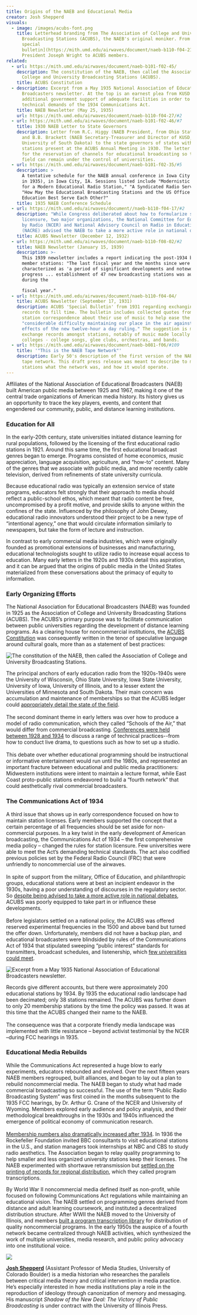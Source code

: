```yaml
---
title: Origins of the NAEB and Educational Media
creator: Josh Shepperd
visuals:
  - image: /images/acubs-font.png
    title: Letterhead branding from The Association of College and University
      Broadcasting Stations (ACUBS), the NAEB's original moniker. From a [1933
      special
      bulletin](https://mith.umd.edu/airwaves/document/naeb-b110-f04-21/) from
      President Joseph Wright to ACUBS members.
related:
  - url: https://mith.umd.edu/airwaves/document/naeb-b101-f02-45/
    description: The constitution of the NAEB, then called the Association of
      College and University Broadcasting Stations (ACUBS).
    title: ACUBS Constitution
  - description: Excerpt from a May 1935 National Association of Educational
      Broadcasters newsletter. At the top is an earnest plea from KUSD for
      additional government support of adequate facilities in order to meet the
      technical demands of the 1934 Communications Act.
    title: NAEB Newsletter (May 25, 1935)
    url: https://mith.umd.edu/airwaves/document/naeb-b110-f04-27/#2
  - url: https://mith.umd.edu/airwaves/document/naeb-b101-f02-46/#7
    title: 1930 NAEB Letter to State Governors
    description: Letter from R.C. Higgy (NAEB President, from Ohio State University)
      and B.B. Brackett (NAEB Secretary-Treasurer and Director of KUSD,
      University of South Dakota) to the state governors of states with radio
      stations present at the ACUBS Annual Meeting in 1930. The letter lobbies
      for the reservation of channels for educational broadcasting so that the
      field can remain under the control of universities.
  - url: https://mith.umd.edu/airwaves/document/naeb-b101-f02-35/#5
    description: >
      A tentative schedule for the NAEB annual conference in Iowa City (likely
      in 1935), in Iowa City, IA. Sessions listed include "Modernistic Equipment
      for a Modern Educational Radio Station," "A Syndicated Radio Service," and
      "How May the Educational Broadcasting Stations and the US Office of
      Education Best Serve Each Other?"
    title: 1935 NAEB Conference Schedule
  - url: https://mith.umd.edu/airwaves/document//naeb-b110-f04-17/#2
    description: "While Congress deliberated about how to formularize standards for
      licensure, two major organizations, the National Committee for Education
      by Radio (NCER) and National Advisory Council on Radio in Education
      (NACRE) advised the NAEB to take a more active role in national debates. "
    title: ACUBS Newsletter (December 12, 1932)
  - url: https://mith.umd.edu/airwaves/document/naeb-b110-f08-02/#2
    title: NAEB Newsletter (January 15, 1939)
    description: >-
      This 1939 newsletter includes a report indicating the post-1934 boom in
      member stations: "The last fiscal year and the months since were
      characterized as 'a period of significant developments and noteworthy
      progress ... establishment of 47 new broadcasting stations was authorized
      during the 

      fiscal year."
  - url: https://mith.umd.edu/airwaves/document/naeb-b110-f04-04/
    title: ACUBS Newsletter (September 17, 1931)
    description: ACUBS 'Special Bulletin' from 1931 regarding exchanging music
      records to fill time. The bulletin includes collected quotes from member
      station correspondence about their use of music to help ease the
      "considerable difficulty maintaining our place in the air against the
      effects of the new twelve-hour a day ruling." The suggestion is made to
      exchange records amongst stations, notably of music made locally at the
      colleges - college songs, glee clubs, orchestras, and bands.
  - url: https://mith.umd.edu/airwaves/document/naeb-b081-f06/#109
    title: '"This is the NAEB Tape Network"'
    description: Early 50's description of the first version of the NAEB's 'bicycle'
      tape network. This draft press release was meant to describe to member
      stations what the network was, and how it would operate.
---
```

Affiliates of the National Association of Educational Broadcasters (NAEB) built American public media between 1925 and 1967, making it one of the central trade organizations of American media history. Its history gives us an opportunity to trace the key players, events, and content that engendered our community, public, and distance learning institutions.

### Education for All

In the early-20th century, state universities initiated distance learning for rural populations, followed by the licensing of the first educational radio stations in 1921. Around this same time, the first educational broadcast genres began to emerge. Programs consisted of home economics, music appreciation, language acquisition, agriculture, and “how-to” content. Many of the genres that we associate with public media, and more recently cable television, derived from refinements of state university curricula. 

Because educational radio was typically an extension service of state programs, educators felt strongly that their approach to media should reflect a public-school ethos, which meant that radio content be free, uncompromised by a profit motive, and provide skills to anyone within the confines of the state. Influenced by the philosophy of John Dewey, educational radio innovators understood their project to be a new type of “intentional agency,” one that would circulate information similarly to newspapers, but take the form of lecture and instruction. 

In contrast to early commercial media industries, which were originally founded as promotional extensions of businesses and manufacturing, educational technologists sought to utilize radio to increase equal access to education. Many early letters in the 1920s and 1930s detail this aspiration, and it can be argued that the origins of public media in the United States materialized from these conversations about the primacy of equity to information.

### Early Organizing Efforts

The National Association for Educational Broadcasters (NAEB) was founded in 1925 as the Association of College and University Broadcasting Stations (ACUBS). The ACUBS’s primary purpose was to facilitate communication between public universities regarding the development of distance learning programs. As a clearing house for noncommercial institutions, the [ACUBS Constitution](https://mith.umd.edu/airwaves/document/naeb-b101-f02-45/) was consequently written in the tenor of speculative language around cultural goals, more than as a statement of best practices:

![](/images/naeb-b101-f02-45-crop.png "The constitution of the NAEB, then called the Association of College and University Broadcasting Stations.")

The principal anchors of early education radio from the 1920s-1940s were the University of Wisconsin, Ohio State University, Iowa State University, University of Iowa, University of Illinois, and to a lesser extent the Universities of Minnesota and South Dakota. Their main concern was accumulation and maintenance of memberships so that the ACUBS ledger could [appropriately detail the state of the field](https://mith.umd.edu/airwaves/document/naeb-b101-f02-46/#7).\
\
The second dominant theme in early letters was over how to produce a model of radio communication, which they called “Schools of the Air,” that would differ from commercial broadcasting. [Conferences were held between 1928 and 1934](https://mith.umd.edu/airwaves/document/naeb-b101-f02-35/#5) to discuss a range of technical practices--from how to conduct live drama, to questions such as how to set up a studio.\
\
This debate over whether educational programming should be instructional or informative entertainment would run until the 1980s, and represented an important fracture between educational and public media practitioners: Midwestern institutions were intent to maintain a lecture format, while East Coast proto-public stations endeavored to build a “fourth network” that could aesthetically rival commercial broadcasters.

### The Communications Act of 1934

A third issue that shows up in early correspondence focused on how to maintain station licenses. Early members supported the concept that a certain percentage of all frequencies should be set aside for non-commercial purposes. In a key twist in the early development of American broadcasting, the Communications Act of 1934 – the first comprehensive media policy – changed the rules for station licensure. Few universities were able to meet the Act’s demanding technical standards. The act also codified previous policies set by the Federal Radio Council (FRC) that were unfriendly to noncommercial use of the airwaves.\
\
In spite of support from the military, Office of Education, and philanthropic groups, educational stations were at best an incipient endeavor in the 1930s, having a poor understanding of discourses in the regulatory sector. So [despite being advised to take a more active role in national debates](https://unlocking.netlify.app/document/naeb-b110-f04-17/#2), ACUBS was poorly equipped to take part in or influence these developments.\
\
Before legislators settled on a national policy, the ACUBS was offered reserved experimental frequencies in the 1500 and above band but turned the offer down. Unfortunately, members did not have a backup plan, and educational broadcasters were blindsided by rules of the Communications Act of 1934 that stipulated sweeping “public interest” standards for transmitters, broadcast schedules, and listenership, which [few universities could meet](https://mith.umd.edu/airwaves/document/naeb-b110-f04-27/#2).

![](/images/naeb-b110-f04-27-2-crop.png "Excerpt from a May 1935 National Association of Educational Broadcasters newsletter.")

Records give different accounts, but there were approximately 200 educational stations by 1934. By 1935 the educational radio landscape had been decimated; only 38 stations remained. The ACUBS was further down to only 20 membership stations by the time the policy was passed. It was at this time that the ACUBS changed their name to the NAEB.\
\
The consequence was that a corporate friendly media landscape was implemented with little resistance – beyond activist testimonial by the NCER –during FCC hearings in 1935.

### Educational Media Rebuilds

While the Communications Act represented a huge blow to early experiments, educators rebounded and evolved. Over the next fifteen years NAEB members regrouped, built alliances, and began to lay out a plan to rebuild noncommercial media. The NAEB began to study what had made commercial broadcasting so successful. The use of the term “Public Radio Broadcasting System” was first coined in the months subsequent to the 1935 FCC hearings, by Dr. Arthur G. Crane of the NCER and University of Wyoming. Members explored early audience and policy analysis, and their methodological breakthroughs in the 1930s and 1940s influenced the emergence of political economy of communication research.\
\
[Membership numbers also dramatically increased after 1934](https://mith.umd.edu/airwaves/document/naeb-b110-f08-02/#2). In 1936 the Rockefeller Foundation invited BBC consultants to visit educational stations in the U.S., and station managers took internships at NBC and CBS to study radio aesthetics. The Association began to relay quality programming to help smaller and less organized university stations keep their licenses. The NAEB experimented with shortwave retransmission but [settled on the printing of records for regional distribution](https://mith.umd.edu/airwaves/document/naeb-b110-f04-04/), which they called program transcriptions.

By World War II noncommercial media defined itself as non-profit, while focused on following Communications Act regulations while maintaining an educational vision. The NAEB settled on programming genres derived from distance and adult learning coursework, and instituted a decentralized distribution structure. After WWII the NAEB moved to the University of Illinois, and members [built a program transcription library](https://mith.umd.edu/airwaves/document/naeb-b081-f06/#105) for distribution of quality noncommercial programs. In the early 1950s the auspice of a fourth network became centralized through NAEB activities, which synthesized the work of multiple universities, media research, and public policy advocacy into one institutional voice.

![](/images/naeb-b081-f06_0109-crop.png)

**[Josh Shepperd](https://www.colorado.edu/cmci/people/media-studies/josh-shepperd)** (Assistant Professor of Media Studies, University of Colorado Boulder) is a media historian who researches the parallels between critical media theory and critical intervention in media practice. He’s especially interested in how media institutions play a role in the reproduction of ideology through canonization of memory and messaging. His manuscript *Shadow of the New Deal: The Victory of Public Broadcasting* is under contract with the University of Illinois Press.